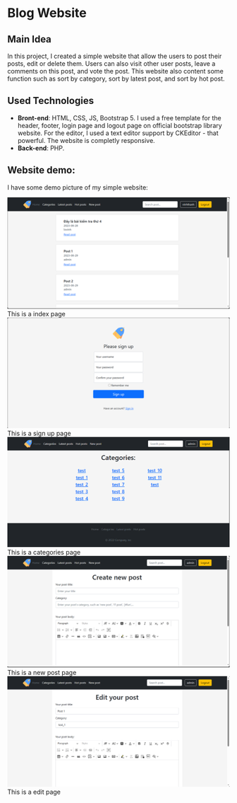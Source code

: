 # Blog Website

## Main Idea

In this project, I created a simple website that allow the users to post their posts, edit or delete them. Users can also visit other user posts, leave a comments on this post, and vote the post. This website also content some function such as sort by category, sort by latest post, and sort by hot post.

## Used Technologies

- **Bront-end**: HTML, CSS, JS, Bootstrap 5. I used a free template for the header, footer, login page and logout page on official bootstrap library website. For the editor, I used a text editor support by CKEditor - that powerful. The website is completly responsive.
- **Back-end**: PHP.

## Website demo:

I have some demo picture of my simple website:

![The index page](./assets/images/web-index-page.png)
This is a index page
![The sign up page](./assets/images/web-logout-page.png)
This is a sign up page
![The category page](./assets/images/web-category-page.png)
This is a categories page
![The creating new post page](./assets/images/web-create-post.png)
This is a new post page
![The editing post page](./assets/images/web-edit-post.png)
This is a edit page
